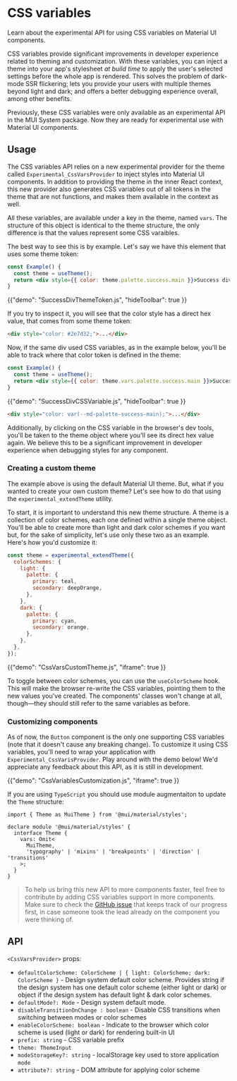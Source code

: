 # CSS variables

<p class="description">Learn about the experimental API for using CSS variables on Material UI components.</p>

CSS variables provide significant improvements in developer experience related to theming and customization.
With these variables, you can inject a theme into your app's stylesheet _at build time_ to apply the user's selected settings before the whole app is rendered.
This solves the problem of dark-mode SSR flickering; lets you provide your users with multiple themes beyond light and dark; and offers a better debugging experience overall, among other benefits.

Previously, these CSS variables were only available as an experimental API in the MUI System package.
Now they are ready for experimental use with Material UI components.

## Usage

The CSS variables API relies on a new experimental provider for the theme called `Experimental_CssVarsProvider` to inject styles into Material UI components.
In addition to providing the theme in the inner React context, this new provider also generates CSS variables out of all tokens in the theme that are not functions, and makes them available in the context as well.

All these variables, are available under a key in the theme, named `vars`.
The structure of this object is identical to the theme structure, the only difference is that the values represent some CSS varaibles.

The best way to see this is by example.
Let's say we have this element that uses some theme token:

```jsx
const Example() {
  const theme = useTheme();
  return <div style={{ color: theme.palette.success.main }}>Success div</div>
}
```

{{"demo": "SuccessDivThemeToken.js", "hideToolbar": true }}

If you try to inspect it, you will see that the color style has a direct hex value, that comes from some theme token:

```html
<div style="color: #2e7d32;">...</div>
```

Now, if the same div used CSS variables, as in the example below, you'll be able to track where that color token is defined in the theme:

```jsx
const Example() {
  const theme = useTheme();
  return <div style={{ color: theme.vars.palette.success.main }}>Success div</div>
}
```

{{"demo": "SuccessDivCSSVariable.js", "hideToolbar": true }}

```html
<div style="color: var(--md-palette-success-main);">...</div>
```

Additionally, by clicking on the CSS variable in the browser's dev tools, you'll be taken to the theme object where you'll see its direct hex value again.
We believe this to be a significant improvement in developer experience when debugging styles for any component.

### Creating a custom theme

The example above is using the default Material UI theme.
But, what if you wanted to create your own custom theme?
Let's see how to do that using the `experimental_extendTheme` utility.

To start, it is important to understand this new theme structure.
A theme is a collection of color schemes, each one defined within a single theme object.
You'll be able to create more than light and dark color schemes if you want but, for the sake of simplicity, let's use only these two as an example. Here's how you'd customize it:

```jsx
const theme = experimental_extendTheme({
  colorSchemes: {
    light: {
      palette: {
        primary: teal,
        secondary: deepOrange,
      },
    },
    dark: {
      palette: {
        primary: cyan,
        secondary: orange,
      },
    },
  },
});
```

{{"demo": "CssVarsCustomTheme.js", "iframe": true }}

To toggle between color schemes, you can use the `useColorScheme` hook.
This will make the browser re-write the CSS variables, pointing them to the new values you've created.
The components' classes won't change at all, though—they should still refer to the same variables as before.

### Customizing components

As of now, the `Button` component is the only one supporting CSS variables (note that it doesn't cause any breaking change).
To customize it using CSS variables, you'll need to wrap your application with `Experimental_CssVarisProvider`.
Play around with the demo below!
We'd appreciate any feedback about this API, as it is still in development.

{{"demo": "CssVariablesCustomization.js", "iframe": true }}

If you are using `TypeScript` you should use module augmentaiton to update the `Theme` structure:

```tsx
import { Theme as MuiTheme } from '@mui/material/styles';

declare module '@mui/material/styles' {
  interface Theme {
    vars: Omit<
      MuiTheme,
      'typography' | 'mixins' | 'breakpoints' | 'direction' | 'transitions'
    >;
  }
}
```

> To help us bring this new API to more components faster, feel free to contribute by adding CSS variables support in more components. Make sure to check the [GitHub issue](https://github.com/mui/material-ui/issues/32049) that keeps track of our progress first, in case someone took the lead already on the component you were thinking of.

## API

`<CssVarsProvider>` props:

- `defaultColorScheme: ColorScheme | { light: ColorScheme; dark: ColorScheme }` - Design system default color scheme. Provides string if the design system has one default color scheme (either light or dark) or object if the design system has default light & dark color schemes.
- `defaultMode?: Mode` - Design system default mode.
- `disableTransitionOnChange : boolean` - Disable CSS transitions when switching between modes or color schemes
- `enableColorScheme: boolean` - Indicate to the browser which color scheme is used (light or dark) for rendering built-in UI
- `prefix: string` - CSS variable prefix
- `theme: ThemeInput`
- `modeStorageKey?: string` - localStorage key used to store application `mode`
- `attribute?: string` - DOM attribute for applying color scheme
